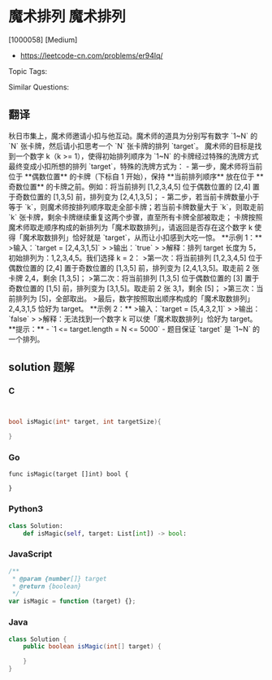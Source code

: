 # 魔术排列 魔术排列

[1000058] [Medium]

- https://leetcode-cn.com/problems/er94lq/

Topic Tags:

Similar Questions:

## 翻译

秋日市集上，魔术师邀请小扣与他互动。魔术师的道具为分别写有数字 \`1~N\` 的 \`N\` 张卡牌，然后请小扣思考一个 \`N\` 张卡牌的排列 \`target\`。 魔术师的目标是找到一个数字 k（k >= 1），使得初始排列顺序为 \`1~N\` 的卡牌经过特殊的洗牌方式最终变成小扣所想的排列 \`target\`，特殊的洗牌方式为： - 第一步，魔术师将当前位于 \*\*偶数位置\*\* 的卡牌（下标自 1 开始），保持 \*\*当前排列顺序\*\* 放在位于 \*\*奇数位置\*\* 的卡牌之前。例如：将当前排列 \[1,2,3,4,5\] 位于偶数位置的 \[2,4\] 置于奇数位置的 \[1,3,5\] 前，排列变为 \[2,4,1,3,5\]； - 第二步，若当前卡牌数量小于等于 \`k\`，则魔术师按排列顺序取走全部卡牌；若当前卡牌数量大于 \`k\`，则取走前 \`k\` 张卡牌，剩余卡牌继续重复这两个步骤，直至所有卡牌全部被取走； 卡牌按照魔术师取走顺序构成的新排列为「魔术取数排列」，请返回是否存在这个数字 k 使得「魔术取数排列」恰好就是 \`target\`，从而让小扣感到大吃一惊。 \*\*示例 1：\*\* >输入：\`target = \[2,4,3,1,5\]\` > >输出：\`true\` > >解释：排列 target 长度为 5，初始排列为：1,2,3,4,5。我们选择 k = 2： >第一次：将当前排列 \[1,2,3,4,5\] 位于偶数位置的 \[2,4\] 置于奇数位置的 \[1,3,5\] 前，排列变为 \[2,4,1,3,5\]。取走前 2 张卡牌 2,4，剩余 \[1,3,5\]； >第二次：将当前排列 \[1,3,5\] 位于偶数位置的 \[3\] 置于奇数位置的 \[1,5\] 前，排列变为 \[3,1,5\]。取走前 2 张 3,1，剩余 \[5\]； >第三次：当前排列为 \[5\]，全部取出。 >最后，数字按照取出顺序构成的「魔术取数排列」2,4,3,1,5 恰好为 target。 \*\*示例 2：\*\* >输入：\`target = \[5,4,3,2,1\]\` > >输出：\`false\` > >解释：无法找到一个数字 k 可以使「魔术取数排列」恰好为 target。 \*\*提示：\*\* - \`1 <= target.length = N <= 5000\` - 题目保证 \`target\` 是 \`1~N\` 的一个排列。

## solution 题解

### C

```c


bool isMagic(int* target, int targetSize){

}
```

### Go

```golang
func isMagic(target []int) bool {

}
```

### Python3

```python
class Solution:
    def isMagic(self, target: List[int]) -> bool:
```

### JavaScript

```javascript
/**
 * @param {number[]} target
 * @return {boolean}
 */
var isMagic = function (target) {};
```

### Java

```java
class Solution {
    public boolean isMagic(int[] target) {

    }
}
```
